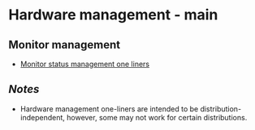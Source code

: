 
# Hardware management - main

## Monitor management

* [Monitor status management one liners](monitor_management/monitor-status-management.one-liners)

## *Notes*

* Hardware management one-liners are intended to be distribution-independent, however, some may not work for certain distributions.

